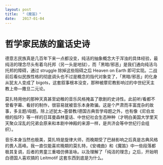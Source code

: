 ```yaml
---
layout: post
title:  "《魔笛》"
date:   2017-01-04 
---
```


# 哲学家民族的童话史诗

德意志民族真是几百年下来一点都没变，纯洁的抽象概念大于浑浊的具体经验，最纯洁的理念尽头有着乌托邦（另一头是地狱），而「黑暗/邪恶」是我们通向纯洁乌托邦的障碍，通过 struggle 除掉这些阻碍之后 Heaven on Earth 即可实现。二战前后看似民族性格的彻底调头也不过是概念的指代对象变了，「黑暗/邪恶」的化身从犹太人变成了 bigots，这套叙事根本没变，那种被摩尼教影响过的中世纪天主教上帝—撒旦二元论。

莫扎特用他的那种天真甚至幼稚的音乐风格掩盖了歌剧的史诗性。此前听/看都不曾看字幕、看好的制作，很容易就被音乐本身欺骗。这是个严肃而丰富庞杂的故事，多主题/母题。除上述犹太–基督教/德国古典哲学母题之外，也有像《尼伯龙根的指环》等一样的日耳曼森林童话、中世纪社会生态种种（才明白美国大学里天天聚众淫乱的兄弟会原来和本剧中神殿的来源一样，是共济会等中世纪行会组织）。

音乐本身当然也极美，莫扎特是旋律大师，而晚期受了巴赫影响之后真是古典风格的畏人高峰。我一直仅能喜欢晚期的莫扎特，《安魂曲》和《魔笛》中一些段落都极其复调，后者的男童三重唱仿佛圣咏。以及理解了「纯洁的理念」之后，开始明白德国人喜欢搞的 Leitmotif 这套东西到底是为什么。